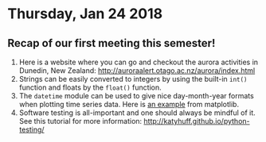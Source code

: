 # Thursday, Jan 24 2018

## Recap of our first meeting this semester!
1. Here is a website where you can go and checkout the aurora activities in Dunedin, New Zealand:
http://auroraalert.otago.ac.nz/aurora/index.html
2. Strings can be easily converted to integers by using the built-in `int()` function and floats by the `float()` function.
3. The `datetime` module can be used to give nice day-month-year formats when plotting time series data. Here is [an example](https://matplotlib.org/gallery/text_labels_and_annotations/date.html) from matplotlib.
4. Software testing is all-important and one should always be mindful of it. See this tutorial for more information:
http://katyhuff.github.io/python-testing/
